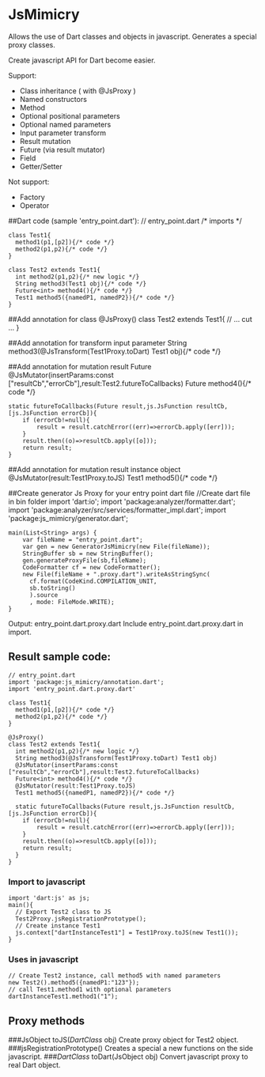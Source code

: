 JsMimicry
===========

Allows the use of Dart classes and objects in javascript. Generates a special proxy classes.

Create javascript API for Dart become easier. 

Support:

 * Class inheritance ( with @JsProxy )
 * Named constructors
 * Method
 * Optional positional parameters
 * Optional named parameters
 * Input parameter transform
 * Result mutation
 * Future (via result mutator)
 * Field
 * Getter/Setter
 
Not support:

 * Factory
 * Operator

##Dart code (sample 'entry_point.dart'):
    // entry_point.dart
    /* imports */
    
    class Test1{
      method1(p1,[p2]){/* code */}
      method2(p1,p2){/* code */}
    }
    
    class Test2 extends Test1{
      int method2(p1,p2){/* new logic */}
      String method3(Test1 obj){/* code */}
      Future<int> method4(){/* code */}
      Test1 method5({namedP1, namedP2}){/* code */}
    }

##Add annotation for class
    @JsProxy()
    class Test2 extends Test1{
    // ... cut ...
    }
    
##Add annotation for transform input parameter
    String method3(@JsTransform(Test1Proxy.toDart) Test1 obj){/* code */}
    
##Add annotation for mutation result Future
    @JsMutator(insertParams:const ["resultCb","errorCb"],result:Test2.futureToCallbacks)
    Future<int> method4(){/* code */}
    
    static futureToCallbacks(Future result,js.JsFunction resultCb,[js.JsFunction errorCb]){
        if (errorCb!=null){
            result = result.catchError((err)=>errorCb.apply([err]));
        }
        result.then((o)=>resultCb.apply([o]));
        return result;
    }

##Add annotation for mutation result instance object
    @JsMutator(result:Test1Proxy.toJS)
    Test1 method5(){/* code */}

##Create generator Js Proxy for your entry point dart file
    //Create dart file in bin folder
    import 'dart:io';
    import 'package:analyzer/formatter.dart';
    import 'package:analyzer/src/services/formatter_impl.dart';
    import 'package:js_mimicry/generator.dart';
    
    main(List<String> args) {
        var fileName = "entry_point.dart";
        var gen = new GeneratorJsMimicry(new File(fileName));
        StringBuffer sb = new StringBuffer();
        gen.generateProxyFile(sb,fileName);
        CodeFormatter cf = new CodeFormatter();
        new File(fileName + ".proxy.dart").writeAsStringSync(
          cf.format(CodeKind.COMPILATION_UNIT,
          sb.toString()
          ).source
          , mode: FileMode.WRITE);
    }
Output: entry_point.dart.proxy.dart
Include entry_point.dart.proxy.dart in import.

## Result sample code:
    // entry_point.dart
    import 'package:js_mimicry/annotation.dart';
    import 'entry_point.dart.proxy.dart'
    
    class Test1{
      method1(p1,[p2]){/* code */}
      method2(p1,p2){/* code */}
    }
    
    @JsProxy()
    class Test2 extends Test1{
      int method2(p1,p2){/* new logic */}
      String method3(@JsTransform(Test1Proxy.toDart) Test1 obj)
      @JsMutator(insertParams:const ["resultCb","errorCb"],result:Test2.futureToCallbacks)
      Future<int> method4(){/* code */}
      @JsMutator(result:Test1Proxy.toJS)
      Test1 method5({namedP1, namedP2}){/* code */}
      
      static futureToCallbacks(Future result,js.JsFunction resultCb,[js.JsFunction errorCb]){
        if (errorCb!=null){
            result = result.catchError((err)=>errorCb.apply([err]));
        }
        result.then((o)=>resultCb.apply([o]));
        return result;
      }
    }
    
### Import to javascript
    import 'dart:js' as js;
    main(){
      // Export Test2 class to JS
      Test2Proxy.jsRegistrationPrototype();
      // Create instance Test1
      js.context["dartInstanceTest1"] = Test1Proxy.toJS(new Test1()); 
    }
### Uses in javascript
    // Create Test2 instance, call method5 with named parameters
    new Test2().method5({namedP1:"123"});
    // call Test1.method1 with optional parameters
    dartInstanceTest1.method1("1");

## Proxy methods
###JsObject toJS(<i>DartClass</i> obj)
Create proxy object for Test2 object.
###jsRegistrationPrototype()
Creates a special a new functions on the side javascript.
###<i>DartClass</i> toDart(JsObject obj)
Convert javascript proxy to real Dart object.